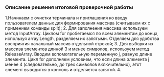### Описание решения итоговой проверочной работы
1.Начинаем с очистки терминала и приглашения ко вводу пользователем данных для формирования массива (считываем их с примением команды split);
2. Для заполнения массива используем метод InputArray. Циклом for пробегаемся по всем элементам до конца, используя array.Length, разделяем их запятыми. Отделяем для удобства восприятия начальный массив отдельной строкой;
3. Для выборки из массива элементов длиной 3 и менее символов, используем метод ReleaseArray. Вводим вспомогательную переменную j, равную длине элемента. Цикл for дополняем условием, что если длина элемента j менее 4 (следовательно, до трех символов включительно), этот элемент выводится в консоль и отделяется запятой. 
4. 